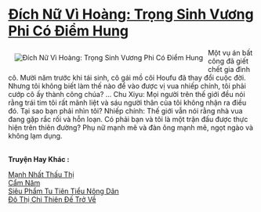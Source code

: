 <a href="https://truyentiki.com/dich-nu-vi-hoang-trong-sinh-vuong-phi-co-diem-hung.33626/" title="Đích Nữ Vì Hoàng: Trọng Sinh Vương Phi Có Điểm Hung"><h1>Đích Nữ Vì Hoàng: Trọng Sinh Vương Phi Có Điểm Hung</h1></a><div style="display:table"><img align="right" style="float: left; padding: 10px;" src="https://truyentiki.com/a/img/str/src/33626.jpg" alt="Đích Nữ Vì Hoàng: Trọng Sinh Vương Phi Có Điểm Hung">Một vụ án bất công đã giết chết gia đình cô. Mười năm trước khi tái sinh, cô gái mồ côi Houfu đã thay đổi cuộc đời. Nhưng tôi không biết làm thế nào để vào được vị vua nhiếp chính, tôi phải cướp cô ấy thành công chúa? ... Chu Xiyu: Mọi người trên thế giới đều nói rằng trái tim tôi rất mãnh liệt và sáu người thân của tôi không nhận ra điều đó. Tại sao bạn phải nhìn tôi? Nhiếp chính: Thế giới vẫn nói rằng nhà vua đang gặp rắc rối và hỗn loạn. Có phải bạn và tôi là một trận đấu được thực hiện trên thiên đường? Phụ nữ mạnh mẽ và đàn ông mạnh mẽ, ngọt ngào và không lạm dụng.</div><p><br><b>Truyện Hay Khác :</b></p><a href="https://truyentiki.com/manh-nhat-thau-thi.33625/" alt="Mạnh Nhất Thấu Thị">Mạnh Nhất Thấu Thị</a><br/><a href="https://medium.com/@hoangminhquan16819844/c%E1%BA%A9m-n%C4%83m-cef924060af2" alt="Cẩm Năm">Cẩm Năm</a><br/><a href="https://github.com/nownovels/top500/tree/master/truyenhay/33893/" alt="Siêu Phẩm Tu Tiên Tiểu Nông Dân">Siêu Phẩm Tu Tiên Tiểu Nông Dân</a><br/><a href="https://github.com/nownovels/top500/tree/master/truyenhay/33758/" alt="Đô Thị Chi Thiên Đế Trở Về">Đô Thị Chi Thiên Đế Trở Về</a><br/>